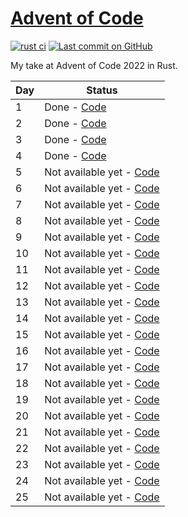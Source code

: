 # [Advent of Code](https://adventofcode.com/)

[![rust ci](https://github.com/Quozul/advent-of-code/actions/workflows/rust.yml/badge.svg)](https://github.com/Quozul/advent-of-code/actions/workflows/rust.yml)
[![Last commit on GitHub](https://img.shields.io/github/last-commit/Quozul/advent-of-code.svg)](https://github.com/Quozul/advent-of-code)

My take at Advent of Code 2022 in Rust.

| Day | Status                                  |
|-----|-----------------------------------------|
| 1   | Done - [Code](2022/day-1)               |
| 2   | Done - [Code](2022/day-2)               |
| 3   | Done - [Code](2022/day-3)               |
| 4   | Done - [Code](2022/day-4)               |
| 5   | Not available yet - [Code](2022/day-5)  |
| 6   | Not available yet - [Code](2022/day-6)  |
| 7   | Not available yet - [Code](2022/day-7)  |
| 8   | Not available yet - [Code](2022/day-8)  |
| 9   | Not available yet - [Code](2022/day-9)  |
| 10  | Not available yet - [Code](2022/day-10) |
| 11  | Not available yet - [Code](2022/day-11) |
| 12  | Not available yet - [Code](2022/day-12) |
| 13  | Not available yet - [Code](2022/day-13) |
| 14  | Not available yet - [Code](2022/day-14) |
| 15  | Not available yet - [Code](2022/day-15) |
| 16  | Not available yet - [Code](2022/day-16) |
| 17  | Not available yet - [Code](2022/day-17) |
| 18  | Not available yet - [Code](2022/day-18) |
| 19  | Not available yet - [Code](2022/day-19) |
| 20  | Not available yet - [Code](2022/day-20) |
| 21  | Not available yet - [Code](2022/day-21) |
| 22  | Not available yet - [Code](2022/day-22) |
| 23  | Not available yet - [Code](2022/day-23) |
| 24  | Not available yet - [Code](2022/day-24) |
| 25  | Not available yet - [Code](2022/day-25) |
